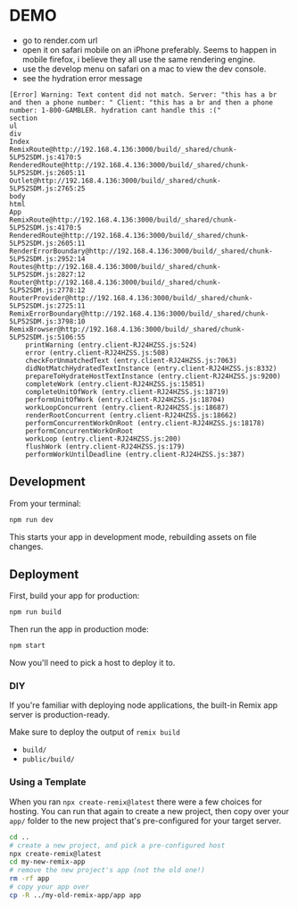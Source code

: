 # DEMO

- go to render.com url
- open it on safari mobile on an iPhone preferably. Seems to happen in mobile firefox, i believe they all use the same rendering engine.
- use the develop menu on safari on a mac to view the dev console.
- see the hydration error message

```
[Error] Warning: Text content did not match. Server: "this has a br and then a phone number: " Client: "this has a br and then a phone number: 1-800-GAMBLER. hydration cant handle this :("
section
ul
div
Index
RemixRoute@http://192.168.4.136:3000/build/_shared/chunk-5LP52SDM.js:4170:5
RenderedRoute@http://192.168.4.136:3000/build/_shared/chunk-5LP52SDM.js:2605:11
Outlet@http://192.168.4.136:3000/build/_shared/chunk-5LP52SDM.js:2765:25
body
html
App
RemixRoute@http://192.168.4.136:3000/build/_shared/chunk-5LP52SDM.js:4170:5
RenderedRoute@http://192.168.4.136:3000/build/_shared/chunk-5LP52SDM.js:2605:11
RenderErrorBoundary@http://192.168.4.136:3000/build/_shared/chunk-5LP52SDM.js:2952:14
Routes@http://192.168.4.136:3000/build/_shared/chunk-5LP52SDM.js:2827:12
Router@http://192.168.4.136:3000/build/_shared/chunk-5LP52SDM.js:2778:12
RouterProvider@http://192.168.4.136:3000/build/_shared/chunk-5LP52SDM.js:2725:11
RemixErrorBoundary@http://192.168.4.136:3000/build/_shared/chunk-5LP52SDM.js:3798:10
RemixBrowser@http://192.168.4.136:3000/build/_shared/chunk-5LP52SDM.js:5106:55
	printWarning (entry.client-RJ24HZSS.js:524)
	error (entry.client-RJ24HZSS.js:508)
	checkForUnmatchedText (entry.client-RJ24HZSS.js:7063)
	didNotMatchHydratedTextInstance (entry.client-RJ24HZSS.js:8332)
	prepareToHydrateHostTextInstance (entry.client-RJ24HZSS.js:9200)
	completeWork (entry.client-RJ24HZSS.js:15851)
	completeUnitOfWork (entry.client-RJ24HZSS.js:18719)
	performUnitOfWork (entry.client-RJ24HZSS.js:18704)
	workLoopConcurrent (entry.client-RJ24HZSS.js:18687)
	renderRootConcurrent (entry.client-RJ24HZSS.js:18662)
	performConcurrentWorkOnRoot (entry.client-RJ24HZSS.js:18178)
	performConcurrentWorkOnRoot
	workLoop (entry.client-RJ24HZSS.js:200)
	flushWork (entry.client-RJ24HZSS.js:179)
	performWorkUntilDeadline (entry.client-RJ24HZSS.js:387)
```

## Development

From your terminal:

```sh
npm run dev
```

This starts your app in development mode, rebuilding assets on file changes.

## Deployment

First, build your app for production:

```sh
npm run build
```

Then run the app in production mode:

```sh
npm start
```

Now you'll need to pick a host to deploy it to.

### DIY

If you're familiar with deploying node applications, the built-in Remix app server is production-ready.

Make sure to deploy the output of `remix build`

- `build/`
- `public/build/`

### Using a Template

When you ran `npx create-remix@latest` there were a few choices for hosting. You can run that again to create a new project, then copy over your `app/` folder to the new project that's pre-configured for your target server.

```sh
cd ..
# create a new project, and pick a pre-configured host
npx create-remix@latest
cd my-new-remix-app
# remove the new project's app (not the old one!)
rm -rf app
# copy your app over
cp -R ../my-old-remix-app/app app
```

